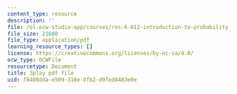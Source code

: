 ```yaml
---
content_type: resource
description: ''
file: /ol-ocw-studio-app/courses/res-6-012-introduction-to-probability-spring-2018/f8408ddae509310e0fb2d9fed8483e0e_MuqLI4otMIQ.pdf
file_size: 21608
file_type: application/pdf
learning_resource_types: []
license: https://creativecommons.org/licenses/by-nc-sa/4.0/
ocw_type: OCWFile
resourcetype: Document
title: 3play pdf file
uid: f8408dda-e509-310e-0fb2-d9fed8483e0e
---
```

